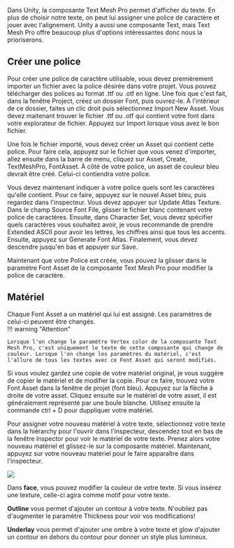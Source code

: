 Dans Unity, la composante Text Mesh Pro permet d'afficher du texte. En plus de choisir notre texte, on peut lui assigner une police de caractère et jouer avec l'alignement. Unity a aussi une composante Text, mais Text Mesh Pro offre beaucoup plus d'options intéressantes donc nous la prioriserons.   

## Créer une police
Pour créer une police de caractère utilisable, vous devez premièrement importer un fichier avec la police désirée dans votre projet. Vous pouvez télécharger des polices au format .ttf ou .otf en ligne. Une fois que c'est fait, dans la fenêtre Project, créez un dossier Font, puis ouvrez-le. À l'intérieur de ce dossier, faites un clic droit puis sélectionnez Import New Asset. Vous devez maitenant trouver le fichier .ttf ou .otf qui contient votre font dans votre explorateur de fichier. Appuyez sur Import lorsque vous avez le bon fichier.      

Une fois le fichier importé, vous devez créer un Asset qui contient cette police. Pour faire cela, appuyez sur le fichier que vous venez d'importer, allez ensuite dans la barre de menu, cliquez sur Asset, Create, TextMeshPro, FontAsset. À côté de votre police, un asset de couleur bleu devrait être créé. Celui-ci contiendra votre police.     

Vous devez maintenant indiquer à votre police quels sont les caractères qu'elle contient. Pour ce faire, appuyez sur le nouvel Asset bleu, puis regardez dans l'inspecteur. Vous devez appuyer sur Update Atlas Texture. Dans le champ Source Font File, glisser le fichier blanc contenant votre police de caractères. Ensuite, dans Character Set, vous devez spécifier quels caractères vous souhaitez avoir, je vous recommande de prendre Extended ASCII pour avoir les lettres, les chiffres ainsi que tous les accents. Ensuite, appuyez sur Generate Font Atlas. Finalement, vous devez descendre jusqu'en bas et appuyer sur Save.      

Maintenant que votre Police est créée, vous pouvez la glisser dans le paramètre Font Asset de la composante Text Mesh Pro pour modifier la police de caractère. 

      

## Matériel
Chaque Font Asset a un matériel qui lui est assigné. Les paramètres de celui-ci peuvent être changés.      
!!! warning "Attention"

    Lorsque l'on change le paramètre Vertex color de la composante Text Mesh Pro, c'est uniquement le texte de cette composante qui change de couleur. Lorsque l'on change les paramètres du matériel, c'est l'allure de tous les textes avec ce Font Asset qui seront modifiés.    
    
Si vous voulez gardez une copie de votre matériel original, je vous suggère de copier le matériel et de modifier la copie. Pour ce faire, trouvez votre Font Asset dans la fenêtre de projet (font bleu). Appuyez sur la flèche à droite de votre asset. Cliquez ensuite sur le matériel de votre asset, il est généralement représenté par une boule blanche. Utilisez ensuite la commande ctrl + D pour duppliquer votre matériel.      

Pour assigner votre nouveau matériel à votre texte, sélectionnez votre texte dans la hiérarchy pour l'ouvrir dans l'inspecteur, descendez tout en bas de la fenêtre Inspector pour voir le matériel de votre texte. Prenez alors votre nouveau matériel et glissez-le sur la composante matériel. Maintenant, appuyez sur votre nouveau matériel pour le faire apparaître dans l'inspecteur.     

<img src="../images/material.jpg">   

Dans **face**, vous pouvez modifier la couleur de votre texte. Si vous insérez une texture, celle-ci agira comme motif pour votre texte.     

**Outline** vous permet d'ajouter un contour à votre texte. N'oubliez pas d'augmenter le paramètre Thickness pour voir vos modifications!     

**Underlay** vous permet d'ajouter une ombre à votre texte et glow d'ajouter un contour en dehors du contour pour donner un style plus lumineux.   



